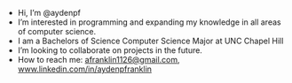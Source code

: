 - Hi, I’m @aydenpf
- I’m interested in programming and expanding my knowledge in all areas of computer science.
- I am a Bachelors of Science Computer Science Major at UNC Chapel Hill
- I’m looking to collaborate on projects in the future.
- How to reach me: afranklin1126@gmail.com, www.linkedin.com/in/aydenpfranklin

<!---
aydenpf/aydenpf is a ✨ special ✨ repository because its `README.md` (this file) appears on your GitHub profile.
You can click the Preview link to take a look at your changes.
--->
